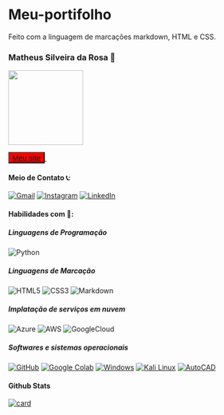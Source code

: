 # Meu-portifolho
Feito com a linguagem de marcações markdown, HTML e CSS.

### Matheus Silveira da Rosa 👋


<img src="https://media.licdn.com/dms/image/D4D03AQHOnQY8s0kpQA/profile-displayphoto-shrink_800_800/0/1708209907359?e=1718236800&v=beta&t=e30KPyiNuSwX8tsyZpQ5b6RiBa7zZalO1HpL74FXkRg"
width=150px height=150px aling/>

<button style="background-color: red; color: white; font-size: 15px; font-family: Arial;"><a href="https://silveira01.jimdofree.com/">Meu site</button>
[![]()](mailto:matheuslicao2023@gmail.com) 


#### Meio de Contato 📞:
[![Gmail](https://img.shields.io/badge/Gmail-333333?style=for-the-badge&logo=gmail&logoColor=red)](mailto:matheuslicao2023@gmail.com) 
[![Instagram](https://img.shields.io/badge/-Instagram-%23E4405F?style=for-the-badge&logo=instagram&logoColor=white)](https://www.instagram.com/og.theusss/)
[![LinkedIn](https://img.shields.io/badge/LinkedIn-0077B5?style=for-the-badge&logo=linkedin&logoColor=white)](https://www.linkedin.com/in/Matheus-Silveira-da-Rosa-36b472a7/)


#### Habilidades com 👷:

 
##### Linguagens de Programação
![Python](https://img.shields.io/badge/python-3670A0?style=for-the-badge&logo=python&logoColor=ffdd54)

##### Linguagens de Marcação
![HTML5](https://img.shields.io/badge/HTML5-E34F26?style=for-the-badge&logo=html5&logoColor=white)
![CSS3](https://img.shields.io/badge/CSS3-1572B6?style=for-the-badge&logo=css3&logoColor=white)
![Markdown](https://img.shields.io/badge/Markdown-000?style=for-the-badge&logo=markdown)

##### Implatação de serviços em nuvem 
![Azure](https://img.shields.io/badge/Azure-blue?style=for-the-badge&logo=microsoft%20azure&logoColor=blue&labelColor=FFFFFF&link=https%3A%2F%2Fimages.app.goo.gl%2FK7PN1jYJd57x4q7A8)
![AWS](https://img.shields.io/badge/AWS-000.svg?style=for-the-badge&logo=amazon-aws&logoColor=white)
![GoogleCloud](https://img.shields.io/badge/GoogleCloud-%234285F4.svg?style=for-the-badge&logo=google-cloud&logoColor=white)

##### Softwares e sistemas operacionais
[![GitHub](https://img.shields.io/badge/GitHub-100000?style=for-the-badge&logo=github&logoColor=white)](https://github.com/matheus24k)
[![Google Colab](https://img.shields.io/badge/Google%20Colab-333333?style=for-the-badge&logo=google-colab&logoColor=yellow)](https://colab.research.google.com/drive/1cmouBEFvraePcvNp6-VpCZdyCHoJ6arp)
[![Windows](https://img.shields.io/badge/Windows-333333?style=for-the-badge&logo=windows&logoColor=white)](https://colab.research.google.com/drive/1cmouBEFvraePcvNp6-VpCZdyCHoJ6arp)
[![Kali Linux](https://img.shields.io/badge/Kali%20Linux-333333?style=for-the-badge&logo=kali-linux&logoColor=white)](https://colab.research.google.com/drive/1cmouBEFvraePcvNp6-VpCZdyCHoJ6arp)
[![AutoCAD](https://img.shields.io/badge/AutoCAD-333333?style=for-the-badge&logo=autodesk&logoColor=white)](https://colab.research.google.com/drive/1cmouBEFvraePcvNp6-VpCZdyCHoJ6arp)


#### Github Stats
[![card](https://github-readme-stats.vercel.app/api?username=matheus24k&theme=default)](https://github.com/anuraghazra/github-readme-stats)
